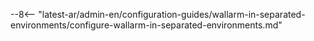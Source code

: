 --8<-- "latest-ar/admin-en/configuration-guides/wallarm-in-separated-environments/configure-wallarm-in-separated-environments.md"
